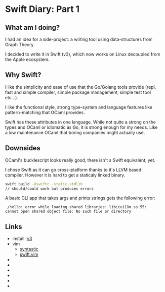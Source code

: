 # Swift Diary: Part 1

## What am I doing?

I had an idea for a side-project: a writing tool using data-structures
from Graph Theory.

I decided to write it in Swift (v3), which now works on Linux decoupled from
the Apple ecosystem.

## Why Swift?

I like the simplicity and ease of use that the Go/Golang tools provide
(repl, fast and simple compiler, simple package management, simple test
tool etc...).

I like the functional style, strong type-system and language features
like pattern-matching that OCaml provides.

Swift has these attributes in one language. While not quite a strong on
the types and OCaml or idiomatic as Go, it is strong enough for my needs.
Like a low maintenance OCaml that boring companies might actually use.

## Downsides

OCaml's bucklescript looks really good, there isn't a Swift equivalent,
yet.

I chose Swift as it can go cross-platform thanks to it's LLVM based compiler.
However it is hard to get a staticaly linked binary.

```sh
swift build -Xswiftc -static-stdlib
// should/could work but produces errors
```

A basic CLI app that takes args and prints strings gets the following error:
```
./hello: error while loading shared libraries: libicui18n.so.55: cannot open shared object file: No such file or directory
```


## Links

* install: [v3](https://swift.org/download/#releases)
* vim
  * [syntastic](https://github.com/scrooloose/syntastic/)
  * [swift.vim](https://github.com/keith/swift.vim)
* []()
* []()
* []()
* []()
* []()
* []()
